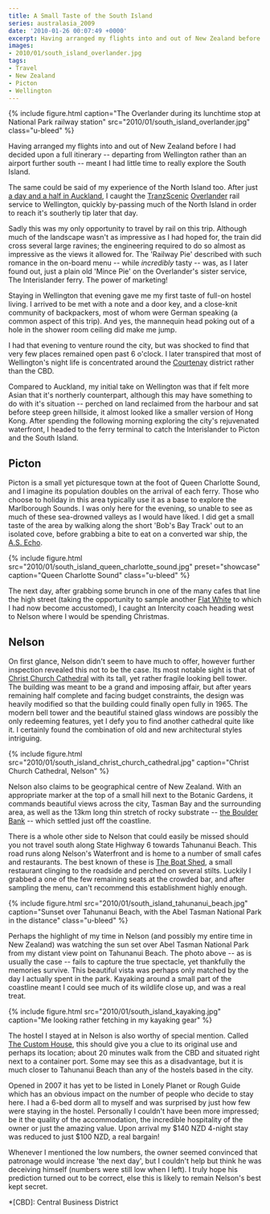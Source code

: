```yaml
---
title: A Small Taste of the South Island
series: australasia_2009
date: '2010-01-26 00:07:49 +0000'
excerpt: Having arranged my flights into and out of New Zealand before deciding upon an itinerary, meant I had little time to really explore the South Island.
images:
- 2010/01/south_island_overlander.jpg
tags:
- Travel
- New Zealand
- Picton
- Wellington
---
```

{% include figure.html
  caption="The Overlander during its lunchtime stop at National Park railway station"
  src="2010/01/south_island_overlander.jpg"
  class="u-bleed"
%}

Having arranged my flights into and out of New Zealand before I had decided upon a full itinerary -- departing from Wellington rather than an airport further south -- meant I had little time to really explore the South Island.

The same could be said of my experience of the North Island too. After just [a day and a half in Auckland][1], I caught the [TranzScenic][2] [Overlander][3] rail service to Wellington, quickly by-passing much of the North Island in order to reach it's southerly tip later that day.

Sadly this was my only opportunity to travel by rail on this trip. Although much of the landscape wasn't as impressive as I had hoped for, the train did cross several large ravines; the engineering required to do so almost as impressive as the views it allowed for. The 'Railway Pie' described with such romance in the on-board menu -- while *incredibly* tasty -- was, as I later found out, just a plain old 'Mince Pie' on the Overlander's sister service, The Interislander ferry. The power of marketing!

Staying in Wellington that evening gave me my first taste of full-on hostel living. I arrived to be met with a note and a door key, and a close-knit community of backpackers, most of whom were German speaking (a common aspect of this trip). And yes, the mannequin head poking out of a hole in the shower room ceiling did make me jump.

I had that evening to venture round the city, but was shocked to find that very few places remained open past 6 o'clock. I later transpired that most of Wellington's night life is concentrated around the [Courtenay][4] district rather than the CBD.

Compared to Auckland, my initial take on Wellington was that if felt more Asian that it's northerly counterpart, although this may have something to do with it's situation -- perched on land reclaimed from the harbour and sat before steep green hillside, it almost looked like a smaller version of Hong Kong. After spending the following morning exploring the city's rejuvenated waterfront, I headed to the ferry terminal to catch the Interislander to Picton and the South Island.

## Picton

Picton is a small yet picturesque town at the foot of Queen Charlotte Sound, and I imagine its population doubles on the arrival of each ferry. Those who choose to holiday in this area typically use it as a base to explore the Marlborough Sounds. I was only here for the evening, so unable to see as much of these sea-drowned valleys as I would have liked. I did get a small taste of the area by walking along the short 'Bob's Bay Track' out to an isolated cove, before grabbing a bite to eat on a converted war ship, the [A.S. Echo][5].

{% include figure.html
  src="2010/01/south_island_queen_charlotte_sound.jpg"
  preset="showcase"
  caption="Queen Charlotte Sound"
  class="u-bleed"
%}

The next day, after grabbing some brunch in one of the many cafes that line the high street (taking the opportunity to sample another [Flat White][6] to which I had now become accustomed), I caught an Intercity coach heading west to Nelson where I would be spending Christmas.

## Nelson

On first glance, Nelson didn't seem to have much to offer, however further inspection revealed this not to be the case. Its most notable sight is that of [Christ Church Cathedral][7] with its tall, yet rather fragile looking bell tower. The building was meant to be a grand and imposing affair, but after years remaining half complete and facing budget constraints, the design was heavily modified so that the building could finally open fully in 1965. The modern bell tower and the beautiful stained glass windows are possibly the only redeeming features, yet I defy you to find another cathedral quite like it. I certainly found the combination of old and new architectural styles intriguing.

{% include figure.html
  src="2010/01/south_island_christ_church_cathedral.jpg"
  caption="Christ Church Cathedral, Nelson"
%}

Nelson also claims to be geographical centre of New Zealand. With an appropriate marker at the top of a small hill next to the Botanic Gardens, it commands beautiful views across the city, Tasman Bay and the surrounding area, as well as the 13km long thin stretch of rocky substrate -- [the Boulder Bank][8] -- which settled just off the coastline.

There is a whole other side to Nelson that could easily be missed should you not travel south along State Highway 6 towards Tahunanui Beach. This road runs along Nelson's Waterfront and is home to a number of small cafes and restaurants. The best known of these is [The Boat Shed][9], a small restaurant clinging to the roadside and perched on several stilts. Luckily I grabbed a one of the few remaining seats at the crowded bar, and after sampling the menu, can't recommend this establishment highly enough.

{% include figure.html
  src="2010/01/south_island_tahunanui_beach.jpg"
  caption="Sunset over Tahunanui Beach, with the Abel Tasman National Park in the distance"
  class="u-bleed"
%}

Perhaps the highlight of my time in Nelson (and possibly my entire time in New Zealand) was watching the sun set over Abel Tasman National Park from my distant view point on Tahunanui Beach. The photo above -- as is usually the case -- fails to capture the true spectacle, yet thankfully the memories survive. This beautiful vista was perhaps only matched by the day I actually spent in the park. Kayaking around a small part of the coastline meant I could see much of its wildlife close up, and was a real treat.

{% include figure.html
  src="2010/01/south_island_kayaking.jpg"
  caption="Me looking rather fetching in my kayaking gear"
%}

The hostel I stayed at in Nelson is also worthy of special mention. Called [The Custom House][10], this should give you a clue to its original use and perhaps its location; about 20 minutes walk from the CBD and situated right next to a container port. Some may see this as a disadvantage, but it is much closer to Tahunanui Beach than any of the hostels based in the city.

Opened in 2007 it has yet to be listed in Lonely Planet or Rough Guide which has an obvious impact on the number of people who decide to stay here. I had a 6-bed dorm all to myself and was surprised by just how few were staying in the hostel. Personally I couldn't have been more impressed; be it the quality of the accommodation, the incredible hospitality of the owner or just the amazing value. Upon arrival my $140 NZD 4-night stay was reduced to just $100 NZD, a real bargain!

Whenever I mentioned the low numbers, the owner seemed convinced that patronage would increase 'the next day', but I couldn't help but think he was deceiving himself (numbers were still low when I left). I truly hope his prediction turned out to be correct, else this is likely to remain Nelson's best kept secret.

[1]: /2010/01/auckland
[2]: http://www.tranzscenic.co.nz/
[3]: http://www.seat61.com/Overlander.htm
[4]: http://en.wikipedia.org/wiki/Courtenay_Quarter
[5]: http://www.theprow.org.nz/the-scow-echo/
[6]: http://en.wikipedia.org/wiki/Flat_white
[7]: http://en.wikipedia.org/wiki/Christ_Church_Cathedral,_Nelson
[8]: http://en.wikipedia.org/wiki/Boulder_Bank
[9]: http://www.boatshedcafe.co.nz/
[10]: http://www.customhousenelson.co.nz/

*[CBD]: Central Business District
